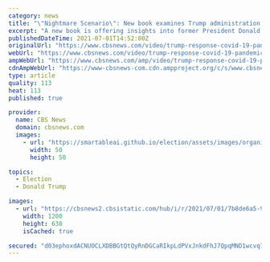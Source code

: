 ```yaml
---
category: news
title: "\"Nightmare Scenario\": New book examines Trump administration's response to coronavirus pandemic"
excerpt: "A new book is offering insights into former President Donald Trump and his administration's mishandling of the coronavirus pandemic. Washington Post health policy reporter Yasmeen Abutaleb is co-author of the book,"
publishedDateTime: 2021-07-01T14:52:00Z
originalUrl: "https://www.cbsnews.com/video/trump-response-covid-19-pandemic-book-nightmare-scenario/"
webUrl: "https://www.cbsnews.com/video/trump-response-covid-19-pandemic-book-nightmare-scenario/"
ampWebUrl: "https://www.cbsnews.com/amp/video/trump-response-covid-19-pandemic-book-nightmare-scenario/"
cdnAmpWebUrl: "https://www-cbsnews-com.cdn.ampproject.org/c/s/www.cbsnews.com/amp/video/trump-response-covid-19-pandemic-book-nightmare-scenario/"
type: article
quality: 113
heat: 113
published: true

provider:
  name: CBS News
  domain: cbsnews.com
  images:
    - url: "https://smartableai.github.io/election/assets/images/organizations/cbsnews.com-50x50.jpg"
      width: 50
      height: 50

topics:
  - Election
  - Donald Trump

images:
  - url: "https://cbsnews2.cbsistatic.com/hub/i/r/2021/07/01/7b8de6a5-9256-44a2-9c0c-3c84ec17b4c1/thumbnail/1200x630/b5b0a139a52b42c8fc9b4f6a191fd5b1/cbsn-fusion-trump-response-covid-19-pandemic-book-nightmare-scenario-thumbnail-745155-640x360.jpg"
    width: 1200
    height: 630
    isCached: true

secured: "d03ephoxdACNUOCLXDBBGtQtQyRnDGCaRIkpLdPVxJnkdFhJ7QpqMND1wcvq7Ugy44EsXRiuq/+ltrT5yCsDwRvSybaoxbNCicOGhwweHUzOxFvXUpS3Em672yMKzWJvdPLaCPdoW1khzbSqb/Miatzd/St4YlLCgTjOtwL/jh1VbkWk5RHaFKOBy35RGgcqXugjEou9fzwCOB+ZIFTrIAS3WOkqBhpGKQsSLTAG3wYaB/9iMDfHS+dn0uiMI9pyllROuk+uwoame479NI3ZL6Yhu+6fzsuWwbN9NxrsbYYWmJPqK4V6mmOOg74bqc5TNnvEp72+0pluFTVe18fiSjOw9rNwuQf/yIv5AcdAtWI=;DMrEnWrLKcGHuf/MBnGPtw=="
---
```


